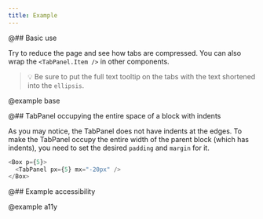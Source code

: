 ```yaml
---
title: Example
---
```


@## Basic use

Try to reduce the page and see how tabs are compressed. You can also wrap the `<TabPanel.Item />` in other components.

> 💡 Be sure to put the full text tooltip on the tabs with the text shortened into the `ellipsis`.

@example base

@## TabPanel occupying the entire space of a block with indents

As you may notice, the TabPanel does not have indents at the edges. To make the TabPanel occupy the entire width of the parent block (which has indents), you need to set the desired `padding` and `margin` for it.

```typescript
<Box p={5}>
  <TabPanel px={5} mx="-20px" />
</Box>
```

@## Example accessibility

@example a11y
